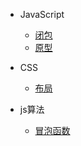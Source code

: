 - JavaScript
  - [闭包](closure.md)
  - [原型](prototype.md)

- CSS
  - [布局](layout.md)
- js算法
  - [冒泡函数](maopao.md)